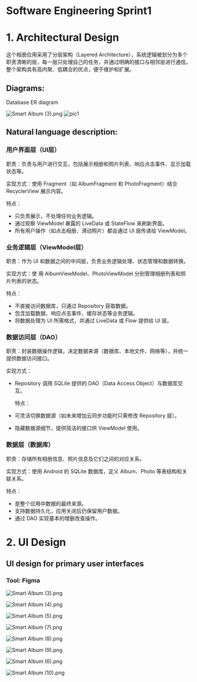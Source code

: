 # Software Engineering Sprint1

# 1. Architectural Design

这个相册应用采用了分层架构（Layered Architecture），系统逻辑被划分为多个职责清晰的层，每一层只处理自己的任务，并通过明确的接口与相邻层进行通信。整个架构具有高内聚、低耦合的优点，便于维护和扩展。

## Diagrams:

Database ER diagram

![Smart Album (3).png](pic/Smart_Album_(3).png)
![pic1](pic/p1)

## Natural language description:

### 用户界面层（UI层）

职责：负责与用户进行交互，包括展示相册和照片列表、响应点击事件、显示加载状态等。

实现方式：使用 Fragment（如 AlbumFragment 和 PhotoFragment）结合 RecyclerView 展示内容。

特点：

- 只负责展示，不处理任何业务逻辑。
- 通过观察 ViewModel 暴露的 LiveData 或 StateFlow 来刷新界面。
- 所有用户操作（如点击相册、滑动照片）都会通过 UI 层传递给 ViewModel。

### 业务逻辑层（ViewModel层）

职责：作为 UI 和数据之间的中间层，负责业务逻辑处理、状态管理和数据转换。

实现方式：使 用 AlbumViewModel、PhotoViewModel 分别管理相册列表和照片列表的状态。

特点：

- 不直接访问数据库，只通过 Repository 获取数据。
- 包含加载数据、响应点击事件、缓存状态等业务逻辑。
- 将数据处理为 UI 所需格式，并通过 LiveData 或 Flow 提供给 UI 层。

### 数据访问层（DAO）

职责：封装数据操作逻辑，决定数据来源（数据库、本地文件、网络等），并统一提供数据访问接口。

实现方式：

- Repository 调用 SQLite 提供的 DAO（Data Access Object）与数据库交互。
    
    特点：
    
- 可灵活切换数据源（如未来增加云同步功能时只需修改 Repository 层）。
- 隐藏数据源细节，提供简洁的接口供 ViewModel 使用。

### 数据层（数据库）

职责：存储所有相册信息、照片信息及它们之间的对应关系。

实现方式：使用 Android 的 SQLite 数据库，定义 Album、Photo 等表结构和关联关系。

特点：

- 是整个应用中数据的最终来源。
- 支持数据持久化，应用关闭后仍保留用户数据。
- 通过 DAO 实现基本的增删改查操作。

# 2. UI Design

## UI design for primary user interfaces

### Tool: Figma

![Smart Album (3).png](pic/Smart_Album_(3).png)

![Smart Album (4).png](pic/Smart_Album_(4).png)

![Smart Album (5).png](pic/Smart_Album_(5).png)

![Smart Album (7).png](pic/Smart_Album_(7).png)

![Smart Album (8).png](pic/Smart_Album_(8).png)

![Smart Album (9).png](pic/Smart_Album_(9).png)

![Smart Album (6).png](pic/Smart_Album_(6).png)

![Smart Album (10).png](pic/Smart_Album_(10).png)
